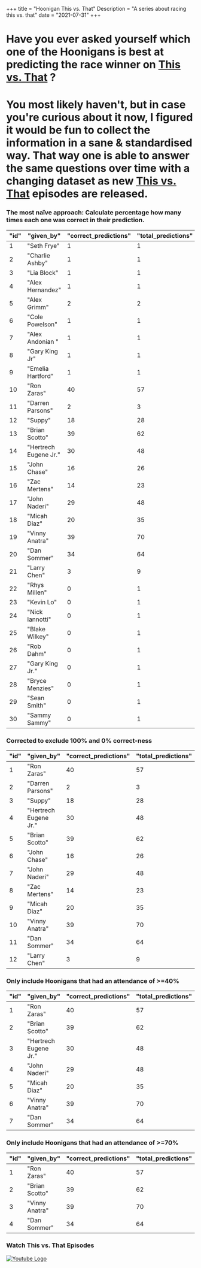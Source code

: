 +++
title = "Hoonigan This vs. That"
Description = "A series about racing this vs. that"
date = "2021-07-31"
+++

<div class="o-main-intro">
	<h1>Have you ever asked yourself which one of the Hoonigans is best at predicting the race winner on <a href="https://www.youtube.com/playlist?list=PLhU72li4fhIca_hXD0v8PFHRahreBuPJa" target="_blank">This vs. That</a> ?</h1>
</div>
<div class="o-main-second">
	<h1>You most likely haven't, but in case you're curious about it now, I figured it would be fun to collect the information in a sane & standardised way. That way one is able to answer the same questions over time with a changing dataset as new <a href="https://www.youtube.com/playlist?list=PLhU72li4fhIca_hXD0v8PFHRahreBuPJa" target="_blank">This vs. That</a> episodes are released.</h1>
</div>

<div class="o-main-hoonigans-stats">
<div class="o-main-hoonigan-stats__naive">

### The most naïve approach: Calculate percentage how many times each one was correct in their prediction.

| "id" | "given_by"            | "correct_predictions" | "total_predictions" | "correct_percent" |
| ---- | --------------------- | --------------------- | ------------------- | ----------------- |
| 1    | "Seth Frye"           | 1                     | 1                   | 100               |
| 2    | "Charlie Ashby"       | 1                     | 1                   | 100               |
| 3    | "Lia Block"           | 1                     | 1                   | 100               |
| 4    | "Alex Hernandez"      | 1                     | 1                   | 100               |
| 5    | "Alex Grimm"          | 2                     | 2                   | 100               |
| 6    | "Cole Powelson"       | 1                     | 1                   | 100               |
| 7    | "Alex Andonian "      | 1                     | 1                   | 100               |
| 8    | "Gary King Jr"        | 1                     | 1                   | 100               |
| 9    | "Emelia Hartford"     | 1                     | 1                   | 100               |
| 10   | "Ron Zaras"           | 40                    | 57                  | 70                |
| 11   | "Darren Parsons"      | 2                     | 3                   | 66                |
| 12   | "Suppy"               | 18                    | 28                  | 64                |
| 13   | "Brian Scotto"        | 39                    | 62                  | 62                |
| 14   | "Hertrech Eugene Jr." | 30                    | 48                  | 62                |
| 15   | "John Chase"          | 16                    | 26                  | 61                |
| 16   | "Zac Mertens"         | 14                    | 23                  | 60                |
| 17   | "John Naderi"         | 29                    | 48                  | 60                |
| 18   | "Micah Diaz"          | 20                    | 35                  | 57                |
| 19   | "Vinny Anatra"        | 39                    | 70                  | 55                |
| 20   | "Dan Sommer"          | 34                    | 64                  | 53                |
| 21   | "Larry Chen"          | 3                     | 9                   | 33                |
| 22   | "Rhys Millen"         | 0                     | 1                   | 0                 |
| 23   | "Kevin Lo"            | 0                     | 1                   | 0                 |
| 24   | "Nick Iannotti"       | 0                     | 1                   | 0                 |
| 25   | "Blake Wilkey"        | 0                     | 1                   | 0                 |
| 26   | "Rob Dahm"            | 0                     | 1                   | 0                 |
| 27   | "Gary King Jr."       | 0                     | 1                   | 0                 |
| 28   | "Bryce Menzies"       | 0                     | 1                   | 0                 |
| 29   | "Sean Smith"          | 0                     | 1                   | 0                 |
| 30   | "Sammy Sammy"         | 0                     | 1                   | 0                 |

</div>

<div class="o-main-hoonigan-stats__corrected">

### Corrected to exclude 100% and 0% correct-ness

| "id" | "given_by"            | "correct_predictions" | "total_predictions" | "correct_percent" |
| ---- | --------------------- | --------------------- | ------------------- | ----------------- |
| 1    | "Ron Zaras"           | 40                    | 57                  | 70                |
| 2    | "Darren Parsons"      | 2                     | 3                   | 66                |
| 3    | "Suppy"               | 18                    | 28                  | 64                |
| 4    | "Hertrech Eugene Jr." | 30                    | 48                  | 62                |
| 5    | "Brian Scotto"        | 39                    | 62                  | 62                |
| 6    | "John Chase"          | 16                    | 26                  | 61                |
| 7    | "John Naderi"         | 29                    | 48                  | 60                |
| 8    | "Zac Mertens"         | 14                    | 23                  | 60                |
| 9    | "Micah Diaz"          | 20                    | 35                  | 57                |
| 10   | "Vinny Anatra"        | 39                    | 70                  | 55                |
| 11   | "Dan Sommer"          | 34                    | 64                  | 53                |
| 12   | "Larry Chen"          | 3                     | 9                   | 33                |

</div>

<div class="o-main-hoonigan-stats__40-perc">

### Only include Hoonigans that had an attendance of >=40%

| "id" | "given_by"            | "correct_predictions" | "total_predictions" | "correct_percent" |
| ---- | --------------------- | --------------------- | ------------------- | ----------------- |
| 1    | "Ron Zaras"           | 40                    | 57                  | 70                |
| 2    | "Brian Scotto"        | 39                    | 62                  | 62                |
| 3    | "Hertrech Eugene Jr." | 30                    | 48                  | 62                |
| 4    | "John Naderi"         | 29                    | 48                  | 60                |
| 5    | "Micah Diaz"          | 20                    | 35                  | 57                |
| 6    | "Vinny Anatra"        | 39                    | 70                  | 55                |
| 7    | "Dan Sommer"          | 34                    | 64                  | 53                |

</div>

<div class="o-main-hoonigan-stats__70-perc">

### Only include Hoonigans that had an attendance of >=70%

| "id" | "given_by"     | "correct_predictions" | "total_predictions" | "correct_percent" |
| ---- | -------------- | --------------------- | ------------------- | ----------------- |
| 1    | "Ron Zaras"    | 40                    | 57                  | 70                |
| 2    | "Brian Scotto" | 39                    | 62                  | 62                |
| 3    | "Vinny Anatra" | 39                    | 70                  | 55                |
| 4    | "Dan Sommer"   | 34                    | 64                  | 53                |

</div>

<div class="o-main-hoonigan-playlist-wrap">
	<h3>Watch This vs. That Episodes</h3>
	<a href="https://www.youtube.com/playlist?list=PLhU72li4fhIca_hXD0v8PFHRahreBuPJa" target="_blank"><img src="/img/yt_logo_rgb_light.png" alt="Youtube Logo"></a>
</div>
